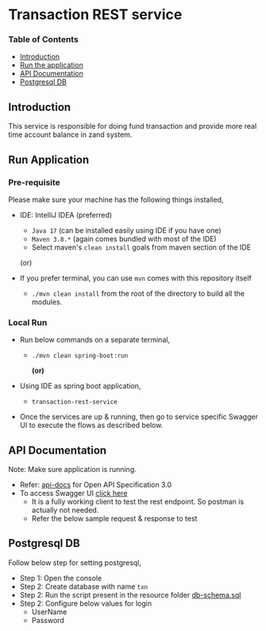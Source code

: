 # Transaction REST service

### Table of Contents
- [Introduction](#introduction)
- [Run the application](#run-the-application)
- [API Documentation](#api-documentation)
- [Postgresql DB](#postgresql-db)

## Introduction

This service is responsible for doing fund transaction and provide more real time account balance in zand system.

## Run Application

### Pre-requisite

Please make sure your machine has the following things installed,
- IDE: IntelliJ IDEA (preferred)
    - `Java 17` (can be installed easily using IDE if you have one)
    - `Maven 3.8.*` (again comes bundled with most of the IDE)
    - Select maven's `clean install` goals from maven section of the IDE

  (or)

- If you prefer terminal, you can use `mvn` comes with this repository itself
    - `./mvn clean install` from the root of the directory to build all the modules.

### Local Run
- Run below commands on a separate terminal,
    - `./mvn clean spring-boot:run`

      **(or)**

- Using IDE as spring boot application,
    - `transaction-rest-service`

- Once the services are up & running, then go to service specific Swagger UI to execute the flows as
  described below.

## API Documentation
Note: Make sure application is running.
- Refer: [api-docs](http://localhost:8085/v3/api-docs) for Open API Specification 3.0
- To access Swagger UI [click here](http://localhost:8085/webjars/swagger-ui/index.html)
    - It is a fully working client to test the rest endpoint. So postman is actually not needed.
    - Refer the below sample request & response to test

## Postgresql DB
Follow below step for setting postgresql,
- Step 1: Open the console
- Step 2: Create database with name `txn`
- Step 2: Run the script present in the resource folder [db-schema.sql](./src/main/resources/db-schema.sql)
- Step 2: Configure below values for login
    - UserName
    - Password 

